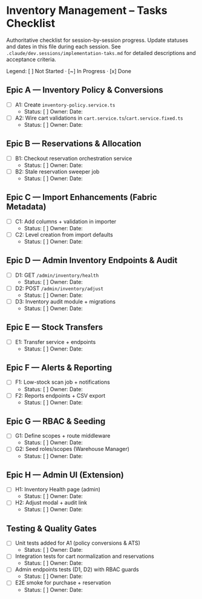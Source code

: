 # Inventory Management – Tasks Checklist

Authoritative checklist for session-by-session progress. Update statuses and dates in this file during each session. See `.claude/dev.sessions/implementation-taks.md` for detailed descriptions and acceptance criteria.

Legend: [ ] Not Started · [~] In Progress · [x] Done

## Epic A — Inventory Policy & Conversions

- [ ] A1: Create `inventory-policy.service.ts`
  - Status: [ ]  Owner:  Date:
- [ ] A2: Wire cart validations in `cart.service.ts`/`cart.service.fixed.ts`
  - Status: [ ]  Owner:  Date:

## Epic B — Reservations & Allocation

- [ ] B1: Checkout reservation orchestration service
  - Status: [ ]  Owner:  Date:
- [ ] B2: Stale reservation sweeper job
  - Status: [ ]  Owner:  Date:

## Epic C — Import Enhancements (Fabric Metadata)

- [ ] C1: Add columns + validation in importer
  - Status: [ ]  Owner:  Date:
- [ ] C2: Level creation from import defaults
  - Status: [ ]  Owner:  Date:

## Epic D — Admin Inventory Endpoints & Audit

- [ ] D1: GET `/admin/inventory/health`
  - Status: [ ]  Owner:  Date:
- [ ] D2: POST `/admin/inventory/adjust`
  - Status: [ ]  Owner:  Date:
- [ ] D3: Inventory audit module + migrations
  - Status: [ ]  Owner:  Date:

## Epic E — Stock Transfers

- [ ] E1: Transfer service + endpoints
  - Status: [ ]  Owner:  Date:

## Epic F — Alerts & Reporting

- [ ] F1: Low-stock scan job + notifications
  - Status: [ ]  Owner:  Date:
- [ ] F2: Reports endpoints + CSV export
  - Status: [ ]  Owner:  Date:

## Epic G — RBAC & Seeding

- [ ] G1: Define scopes + route middleware
  - Status: [ ]  Owner:  Date:
- [ ] G2: Seed roles/scopes (Warehouse Manager)
  - Status: [ ]  Owner:  Date:

## Epic H — Admin UI (Extension)

- [ ] H1: Inventory Health page (admin)
  - Status: [ ]  Owner:  Date:
- [ ] H2: Adjust modal + audit link
  - Status: [ ]  Owner:  Date:

## Testing & Quality Gates

- [ ] Unit tests added for A1 (policy conversions & ATS)
  - Status: [ ]  Owner:  Date:
- [ ] Integration tests for cart normalization and reservations
  - Status: [ ]  Owner:  Date:
- [ ] Admin endpoints tests (D1, D2) with RBAC guards
  - Status: [ ]  Owner:  Date:
- [ ] E2E smoke for purchase + reservation
  - Status: [ ]  Owner:  Date:

